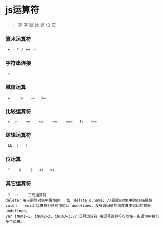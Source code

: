# js运算符

> 算 字 赋 比 逻 位 它

### 算术运算符

```
 + - * / ++ --
```

### 字符串连接

```
 +
```

### 赋值运算

```
 =    +=   -=   %=
```

### 比较运算符

```
 <  >    >=    <=    ==    ===   !=   !==
```

### 逻辑运算符

```
 &&  ||  !
```

### 位运算

```
 ^    &    |   <<   >>
```

### 其它运算符

```
 ?   :    三元运算符
delete：用于删除对象中属性的   如：delete o.name; //删除o对象中的name属性
void：   void 运算符对任何值返回 undefined。没有返回值的函数真正返回的都是 undefined。
var iNum1=1, iNum2=2, iNum3=3;// 逗号运算符 用逗号运算符可以在一条语句中执行多个运算。
```



